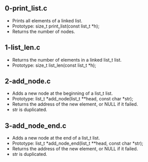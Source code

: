 ## 0-print_list.c
- Prints all elements of a linked list.
- Prototype: size_t print_list(const list_t *h);
- Returns the number of nodes.
## 1-list_len.c
- Returns the number of elements in a linked list_t list.
- Prototype: size_t list_len(const list_t *h);
## 2-add_node.c
- Adds a new node at the beginning of a list_t list.
- Prototype: list_t *add_node(list_t **head, const char *str);
- Returns the address of the new element, or NULL if it failed.
- str is duplicated.
## 3-add_node_end.c
- Adds a new node at the end of a list_t list.
- Prototype: list_t *add_node_end(list_t **head, const char *str);
- Returns the address of the new element, or NULL if it failed.
- str is duplicated.
